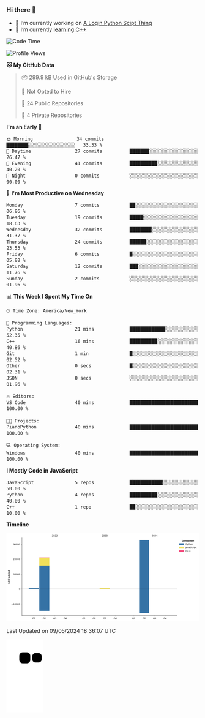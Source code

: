### Hi there 👋

<!--
**Iplay6432/Iplay6432** is a ✨ _special_ ✨ repository because its `README.md` (this file) appears on your GitHub profile.

Here are some ideas to get you started:

- 🔭 I’m currently working on ...
- 🌱 I’m currently learning ...
- 👯 I’m looking to collaborate on ...
- 🤔 I’m looking for help with ...
- 💬 Ask me about ...
- 📫 How to reach me: ...
- 😄 Pronouns: ...
- ⚡ Fun fact: ...
-->
- 🔭 I’m currently working on [A Login Python Scipt Thing](https://github.com/Iplay6432/Lugin-but-no-Pygame-)
- 🌱 I’m currently [learning C++](https://github.com/Iplay6432/LearningCpp)


<!--START_SECTION:waka-->
![Code Time](http://img.shields.io/badge/Code%20Time-54%20hrs%2026%20mins-blue)

![Profile Views](http://img.shields.io/badge/Profile%20Views-0-blue)

**🐱 My GitHub Data** 

> 📦 299.9 kB Used in GitHub's Storage 
 > 
> 🚫 Not Opted to Hire
 > 
> 📜 24 Public Repositories 
 > 
> 🔑 4 Private Repositories 
 > 
**I'm an Early 🐤** 

```text
🌞 Morning                34 commits          ████████░░░░░░░░░░░░░░░░░   33.33 % 
🌆 Daytime                27 commits          ███████░░░░░░░░░░░░░░░░░░   26.47 % 
🌃 Evening                41 commits          ██████████░░░░░░░░░░░░░░░   40.20 % 
🌙 Night                  0 commits           ░░░░░░░░░░░░░░░░░░░░░░░░░   00.00 % 
```
📅 **I'm Most Productive on Wednesday** 

```text
Monday                   7 commits           ██░░░░░░░░░░░░░░░░░░░░░░░   06.86 % 
Tuesday                  19 commits          █████░░░░░░░░░░░░░░░░░░░░   18.63 % 
Wednesday                32 commits          ████████░░░░░░░░░░░░░░░░░   31.37 % 
Thursday                 24 commits          ██████░░░░░░░░░░░░░░░░░░░   23.53 % 
Friday                   6 commits           █░░░░░░░░░░░░░░░░░░░░░░░░   05.88 % 
Saturday                 12 commits          ███░░░░░░░░░░░░░░░░░░░░░░   11.76 % 
Sunday                   2 commits           ░░░░░░░░░░░░░░░░░░░░░░░░░   01.96 % 
```


📊 **This Week I Spent My Time On** 

```text
🕑︎ Time Zone: America/New_York

💬 Programming Languages: 
Python                   21 mins             █████████████░░░░░░░░░░░░   52.35 % 
C++                      16 mins             ██████████░░░░░░░░░░░░░░░   40.86 % 
Git                      1 min               █░░░░░░░░░░░░░░░░░░░░░░░░   02.52 % 
Other                    0 secs              █░░░░░░░░░░░░░░░░░░░░░░░░   02.31 % 
JSON                     0 secs              ░░░░░░░░░░░░░░░░░░░░░░░░░   01.96 % 

🔥 Editors: 
VS Code                  40 mins             █████████████████████████   100.00 % 

🐱‍💻 Projects: 
PianoPython              40 mins             █████████████████████████   100.00 % 

💻 Operating System: 
Windows                  40 mins             █████████████████████████   100.00 % 
```

**I Mostly Code in JavaScript** 

```text
JavaScript               5 repos             ████████████░░░░░░░░░░░░░   50.00 % 
Python                   4 repos             ██████████░░░░░░░░░░░░░░░   40.00 % 
C++                      1 repo              ██░░░░░░░░░░░░░░░░░░░░░░░   10.00 % 
```



**Timeline**

![Lines of Code chart](https://raw.githubusercontent.com/Iplay6432/Iplay6432/main/assets/bar_graph.png)


 Last Updated on 09/05/2024 18:36:07 UTC
<!--END_SECTION:waka-->

![snake](https://raw.githubusercontent.com/Iplay6432/Iplay6432/output/github-contribution-grid-snake.svg)
